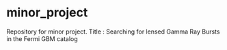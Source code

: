 # minor_project
Repository for minor project. Title : Searching for lensed Gamma Ray Bursts in the Fermi GBM catalog
